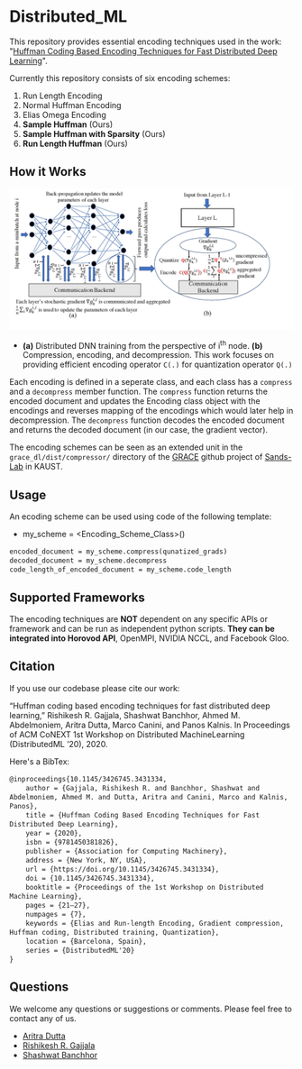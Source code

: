 # Distributed_ML
This repository provides essential encoding techniques used in the work: "[Huffman Coding Based Encoding Techniques for Fast Distributed Deep Learning](https://dl.acm.org/doi/abs/10.1145/3426745.3431334)". 

Currently this repository consists of six encoding schemes:
1. Run Length Encoding
2. Normal Huffman Encoding
3. Elias Omega Encoding
4. **Sample Huffman** (Ours)
5. **Sample Huffman with Sparsity** (Ours)
6. **Run Length Huffman** (Ours)

## How it Works

![alttext](encode_dnn.jpg)
* **(a)** Distributed DNN training from the perspective of i<sup>th</sup> node. **(b)** Compression, encoding, and decompression. This work focuses on providing efficient encoding operator `C(.)` for quantization operator `Q(.)`

Each encoding is  defined in a seperate class, and each class has a `compress` and a `decompress` member function. The `compress` function returns the encoded document and updates the Encoding class object with the encodings and reverses mapping of the encodings which would later help in decompression. The `decompress` function decodes the encoded document and returns the decoded document (in our case, the gradient vector).

The encoding schemes can be seen as an extended unit in  the `grace_dl/dist/compressor/` directory 
 of the [GRACE](https://github.com/sands-lab/grace/) github project  of [Sands-Lab](https://sands.kaust.edu.sa/) in KAUST.



## Usage
An ecoding scheme can be used using code of the following template:

* my_scheme = <Encoding_Scheme_Class>()
```
encoded_document = my_scheme.compress(qunatized_grads)
decoded_document = my_scheme.decompress
code_length_of_encoded_document = my_scheme.code_length
```

## Supported Frameworks
The encoding techniques are **NOT** dependent on any specific APIs or framework and can be run as independent python scripts. **They can be integrated into Horovod API**, OpenMPI, NVIDIA NCCL, and Facebook Gloo.

## Citation
If you use our codebase please cite our work:

“Huffman coding based encoding techniques for fast distributed deep learning,” Rishikesh R. Gajjala, Shashwat Banchhor, Ahmed M. Abdelmoniem, Aritra Dutta, Marco Canini, and Panos Kalnis. In Proceedings of ACM CoNEXT 1st Workshop on Distributed MachineLearning (DistributedML ’20), 2020.

Here's a BibTex:
``` 
@inproceedings{10.1145/3426745.3431334,
    author = {Gajjala, Rishikesh R. and Banchhor, Shashwat and Abdelmoniem, Ahmed M. and Dutta, Aritra and Canini, Marco and Kalnis, Panos},
    title = {Huffman Coding Based Encoding Techniques for Fast Distributed Deep Learning},
    year = {2020},
    isbn = {9781450381826},
    publisher = {Association for Computing Machinery},
    address = {New York, NY, USA},
    url = {https://doi.org/10.1145/3426745.3431334},
    doi = {10.1145/3426745.3431334},
    booktitle = {Proceedings of the 1st Workshop on Distributed Machine Learning},
    pages = {21–27},
    numpages = {7},
    keywords = {Elias and Run-length Encoding, Gradient compression, Huffman coding, Distributed training, Quantization},
    location = {Barcelona, Spain},
    series = {DistributedML'20}
}
```

## Questions
We welcome any questions or suggestions or comments. Please feel free to contact any of us. 
* [Aritra Dutta](mailto:aritra.dutta@kaust.edu.sa)
* [Rishikesh R. Gajjala](mailto:gsmrishi@gmail.com)
* [Shashwat Banchhor](mailto:shashwatbanchhor12@gmail.com)


